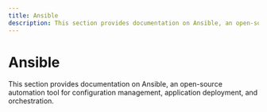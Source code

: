 ```yaml
---
title: Ansible
description: This section provides documentation on Ansible, an open-source automation tool for configuration management, application deployment, and orchestration.
---
```


# Ansible

This section provides documentation on Ansible, an open-source automation tool for configuration management, application deployment, and orchestration.
